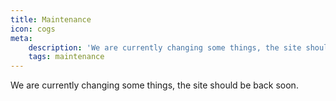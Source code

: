 ```yaml
---
title: Maintenance
icon: cogs
meta:
    description: 'We are currently changing some things, the site should be back soon.'
    tags: maintenance
---
```


We are currently changing some things, the site should be back soon.

